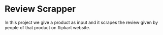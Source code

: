 # Review Scrapper

In this project we give a product as input and it scrapes the review given by people of that product on flipkart website.
